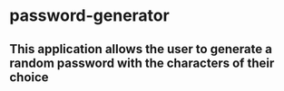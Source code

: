# password-generator

<h2>This application allows the user to generate a random password with the characters of their choice</h2>
